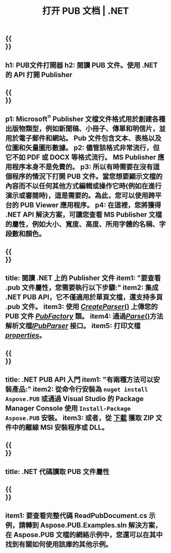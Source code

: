 ﻿---
translation: true
template: /_templates/reader-net.md
title: 打开 PUB 文档 | .NET
description: 以編程方式打開 Publisher 文件。用於讀取 PUB 屬性的本地 .NET C# API 解決方案。使用它來集成到您的項目中。
url: /net/read-pub-file/
metakeywords: 閱讀 PUB 文件, PUB文件打開器
family: pub
platformtag: net
---

{{<section banner>}}
---
h1: PUB文件打開器
h2: 閱讀 PUB 文件。使用 .NET 的 API 打開 Publisher
---

{{<section overview>}}
---
p1: Microsoft<sup>®</sup> Publisher 文檔文件格式用於創建各種出版物類型，例如新聞稿、小冊子、傳單和明信片，並用於電子郵件和網站。 Pub 文件包含文本、表格以及位圖和矢量圖形數據。
p2: 儘管該格式非常流行，但它不如 PDF 或 DOCX 等格式流行。 MS Publisher 應用程序本身不是免費的。
p3: 所以有時需要在沒有這個程序的情況下打開 PUB 文件。當您想要顯示文檔的內容而不以任何其他方式編輯或操作它時(例如在進行演示或審閱時)，這是需要的。為此，您可以使用跨平台的 PUB Viewer 應用程序。
p4: 在這裡，您將獲得 .NET API 解決方案，可讓您查看 MS Publisher 文檔的屬性，例如大小、寬度、高度、所用字體的名稱、字段數和顏色。
---

{{<section feature1>}}
---
title: 閱讀 .NET 上的 Publisher 文件
item1: "要查看 .pub 文件屬性，您需要執行以下步驟:"
item2: 集成 .NET PUB API，它不僅適用於單頁文檔，還支持多頁 .pub 文件。
item3: 使用 [*CreateParser*()](https://reference.aspose.com/pub/net/aspose.pub/pubfactory/methods/createparser/index) 上傳您的 PUB 文件 [*PubFactory*](https:///reference.aspose.com/pub/net/aspose.pub/pubfactory) 類。
item4: 通過[*Parse*()](https://reference.aspose.com/pub/net/aspose.pub/ipubparser/methods/parse)方法解析文檔[*IPubParser*](https://reference.aspose.com/pub/net/aspose.pub/ipubparser/) 接口。
item5: 打印文檔 [*properties*](https://reference.aspose.com/pub/net/aspose.pub/document/#properties)。
---

{{<section feature2>}}
---
title: .NET PUB API 入門
item1: "有兩種方法可以安裝產品:"
item2: 從命令行安裝為 ```nuget install Aspose.PUB``` 或通過 Visual Studio 的 Package Manager Console 使用 ```Install-Package Aspose.PUB``` 安裝。
item3: 或者，從 [下載](https://releases.aspose.com/pub/net/) 獲取 ZIP 文件中的離線 MSI 安裝程序或 DLL。
---

{{<section codeexample>}}
---
title: .NET 代碼讀取 PUB 文件屬性
---

{{<section summary>}}
---
item1: 要查看完整代碼 ReadPubDocument.cs 示例，請轉到 Aspose.PUB.Examples.sln 解決方案，在 Aspose.PUB 文檔的網絡示例中，您還可以在其中找到有關如何使用該庫的其他示例。
---